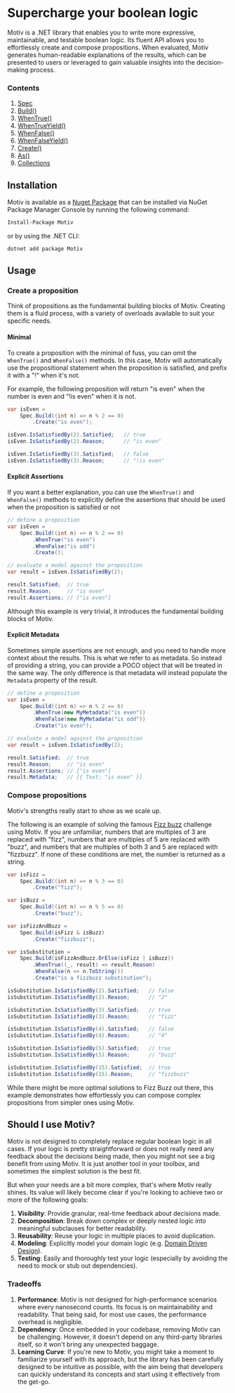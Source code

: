 ﻿# Supercharge your boolean logic

Motiv is a .NET library that enables you to write more expressive, maintainable, and testable boolean logic.
Its fluent API allows you to effortlessly create and compose propositions.
When evaluated, Motiv generates human-readable explanations of the results, which can be presented to users or 
leveraged to gain valuable insights into the decision-making process.

### Contents
1. [Spec](./Spec.md)
2. [Build()](./Build.md)
3. [WhenTrue()](./WhenTrue.md)
4. [WhenTrueYield()](./WhenTrueYield.md)
5. [WhenFalse()](./WhenFalse.md)
6. [WhenFalseYield()](./WhenFalseYield.md)
7. [Create()](./Create.md)
8. [As()](./As.md)
9. [Collections](./Collections.md)

## Installation

Motiv is available as a [Nuget Package](https://www.nuget.org/packages/Motiv/)
that can be installed via NuGet Package Manager Console by running the following command:

```bash
Install-Package Motiv
```
or by using the .NET CLI:
```bash
dotnet add package Motiv
```

## Usage

### Create a proposition

Think of propositions as the fundamental building blocks of Motiv.
Creating them is a fluid process, with a variety of overloads available to suit your specific needs.

#### Minimal

To create a proposition with the minimal of fuss, you can omit the `WhenTrue()` and `WhenFalse()` methods.
In this case, Motiv will automatically use the propositional statement when the proposition is satisfied, and prefix 
it with a "!" when it's not. 

For example, the following proposition will return "is even" when the number is even and "!is even" when it is not.

```csharp
var isEven =
    Spec.Build((int n) => n % 2 == 0)
        .Create("is even");

isEven.IsSatisfiedBy(2).Satisfied;   // true
isEven.IsSatisfiedBy(2).Reason;      // "is even"

isEven.IsSatisfiedBy(3).Satisfied;   // false
isEven.IsSatisfiedBy(3).Reason;      // "!is even"
```

#### Explicit Assertions

If you want a better explanation, you can use the `WhenTrue()` and `WhenFalse()` methods to explicitly define 
the assertions that should be used when the proposition is satisfied or not

```csharp
// define a proposition
var isEven =
    Spec.Build((int n) => n % 2 == 0)
        .WhenTrue("is even")
        .WhenFalse("is odd")
        .Create();

// evaluate a model against the proposition
var result = isEven.IsSatisfiedBy(2);

result.Satisfied;  // true
result.Reason;     // "is even"
result.Assertions; // ["is even"]
```

Although this example is very trivial, it introduces the fundamental building blocks of Motiv.

#### Explicit Metadata

Sometimes simple assertions are not enough, and you need to handle more context about the results.
This is what we refer to as metadata.
So instead of providing a string, you can provide a POCO object that will be treated in the same way.
The only difference is that metadata will instead populate the `Metadata` property of the result.

```csharp
// define a proposition
var isEven =
    Spec.Build((int n) => n % 2 == 0)
        .WhenTrue(new MyMetadata("is even"))
        .WhenFalse(new MyMetadata("is odd"))
        .Create("is even");

// evaluate a model against the proposition
var result = isEven.IsSatisfiedBy(2);

result.Satisfied;  // true
result.Reason;     // "is even"
result.Assertions; // ["is even"]
result.Metadata;   // [{ Text: "is even" }]
```

### Compose propositions

Motiv's strengths really start to show as we scale up.

The following is an example of solving the famous [Fizz buzz](https://en.wikipedia.org/wiki/Fizz_buzz) challenge using Motiv.
If you are unfamiliar, numbers that are multiples of 3 are replaced with "fizz", numbers that are multiples of 5
are replaced with "buzz", and numbers that are multiples of both 3 and 5 are replaced with "fizzbuzz".
If none of these conditions are met, the number is returned as a string.

```csharp
var isFizz = 
    Spec.Build((int n) => n % 3 == 0)
        .Create("fizz");

var isBuzz =
    Spec.Build((int n) => n % 5 == 0)  
        .Create("buzz");

var isFizzAndBuzz =
    Spec.Build(isFizz & isBuzz)
        .Create("fizzbuzz");

var isSubstitution = 
    Spec.Build(isFizzAndBuzz.OrElse(isFizz | isBuzz))
        .WhenTrue((_, result) => result.Reason)
        .WhenFalse(n => n.ToString())
        .Create("is a fizzbuzz substitution");

isSubstitution.IsSatisfiedBy(2).Satisfied;   // false
isSubstitution.IsSatisfiedBy(2).Reason;      // "2"

isSubstitution.IsSatisfiedBy(3).Satisfied;   // true
isSubstitution.IsSatisfiedBy(3).Reason;      // "fizz"

isSubstitution.IsSatisfiedBy(4).Satisfied;   // false
isSubstitution.IsSatisfiedBy(4).Reason;      // "4"

isSubstitution.IsSatisfiedBy(5).Satisfied;   // true
isSubstitution.IsSatisfiedBy(5).Reason;      // "buzz"

isSubstitution.IsSatisfiedBy(15).Satisfied;  // true
isSubstitution.IsSatisfiedBy(15).Reason;     // "fizzbuzz"
```

While there might be more optimal solutions to Fizz Buzz out there, this example demonstrates how effortlessly you 
can compose complex propositions from simpler ones using Motiv. 

## Should I use Motiv?

Motiv is not designed to completely replace regular boolean logic in all cases.
If your logic is pretty straightforward or does not really need any feedback about the decisions being made, then you 
might not see a big benefit from using Motiv.
It is just another tool in your toolbox, and sometimes the simplest solution is the best fit.

But when your needs are a bit more complex, that's where Motiv really shines.
Its value will likely become clear if you're looking to achieve two or more of the following goals: 

1. **Visibility**: Provide granular, real-time feedback about decisions made.
2. **Decomposition**: Break down complex or deeply nested logic into meaningful subclauses for better readability.
3. **Reusability**: Reuse your logic in multiple places to avoid duplication.
4. **Modeling**: Explicitly model your domain logic (e.g.
   [Domain Driven Design](https://en.wikipedia.org/wiki/Domain-driven_design)).
5. **Testing**: Easily and thoroughly test your logic (especially by avoiding the need to mock or stub out 
   dependencies).

### Tradeoffs

1. **Performance**: Motiv is not designed for high-performance scenarios where every nanosecond counts.
   Its focus is on maintainability and readability.
   That being said, for most use cases, the performance overhead is negligible. 
2. **Dependency**: Once embedded in your codebase, removing Motiv can be challenging.
   However, it doesn't depend on any third-party libraries itself, so it won't bring any unexpected baggage. 
3. **Learning Curve**: If you're new to Motiv, you might take a moment to familiarize yourself with its approach,
   but the library has been carefully designed to be intuitive as possible, with the aim being that developers can 
   quickly understand its concepts and start using it effectively from the get-go.